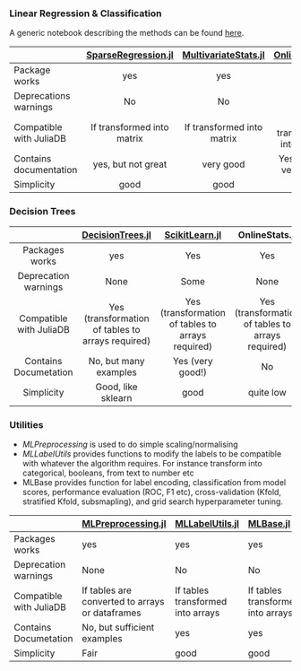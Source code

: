 ### Linear Regression & Classification

A generic notebook describing the methods can be found [here](Scouting/Linear%20Models%20%20for%20Regression%20%26%20Classification.ipynb).

|        | [SparseRegression.jl](Scouting/Sparse%20%Regression.ipynb) |  [MultivariateStats.jl](Scouting/MultivariateStats.ipynb) | [OnlineStats.jl](Scouting/OnlineStats.ipynb) |
| ------------- |:-------------:|:-------------:|:-:|
| Package works | yes | yes | yes |
| Deprecations warnings      | No | No | No |
| Compatible with JuliaDB | If transformed into matrix | If transformed into matrix | If transformed into matrix |
| Contains documentation | yes, but not great | very good | Yes, mostly very good |
| Simplicity | good | good | High |



### Decision Trees



|   | [DecisionTrees.jl](Scouting/DecisionTree.ipynb) |  [ScikitLearn.jl](Scouting/ScikitLearn.jl.ipynb) | OnlineStats.jl |
| :-: | :-: | :-: | :-: |
| Packages works            | yes                               | Yes | Yes
| Deprecation warnings      | None                              | Some | None
| Compatible with JuliaDB   | Yes (transformation of tables to arrays required) | Yes (transformation of tables to arrays required) | Yes (transformation of tables to arrays required) |
| Contains Documetation     | No, but many examples             | Yes (very good!) | No |
| Simplicity                | Good, like sklearn                | good | quite low |

### Utilities

- _MLPreprocessing_ is used to do simple scaling/normalising
- _MLLabelUtils_ provides functions to modify the labels to be compatible with whatever the algorithm requires. For instance transform into categorical, booleans, from text to number etc
- MLBase provides function for label encoding, classification from model scores, performance evaluation (ROC, F1 etc),
  cross-validation (Kfold, stratified Kfold, subsmapling), and grid search hyperparameter tuning.



|                       | [MLPreprocessing.jl](Scouting/MLPreprocessing.ipynb) | [MLLabelUtils.jl](Scouting/MLLabelUtils.ipynb) | [MLBase.jl](Scouting/MLBase.jl.ipynb)|
| :- | :- | :- | :- |
| Packages works            | yes | yes | yes|
| Deprecation warnings      | None | No |No|
| Compatible with JuliaDB   | If tables are converted to arrays or dataframes | If tables transformed into arrays |If tables transformed into arrays|
| Contains Documetation     | No, but sufficient examples | yes |yes|
| Simplicity                | Fair | good |good|


